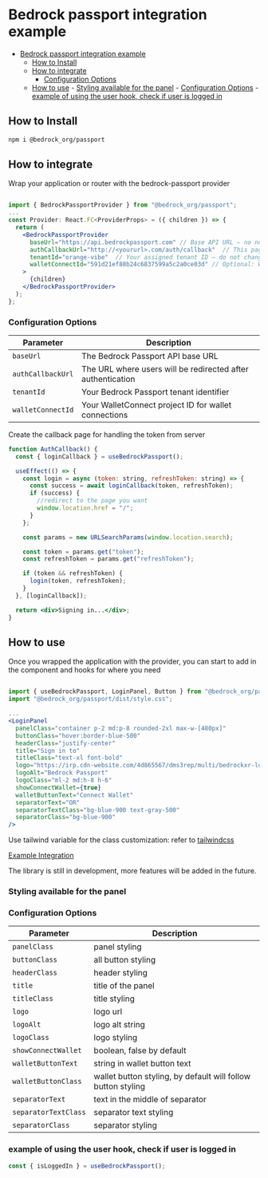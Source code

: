 # Bedrock passport integration example

<!--toc:start-->

- [Bedrock passport integration example](#bedrock-passport-integration-example)
  - [How to Install](#how-to-install)
  - [How to integrate](#how-to-integrate)
    - [Configuration Options](#configuration-options)
  - [How to use](#how-to-use) - [Styling available for the panel](#styling-available-for-the-panel) - [Configuration Options](#configuration-options) - [example of using the user hook, check if user is logged in](#example-of-using-the-user-hook-check-if-user-is-logged-in)
  <!--toc:end-->

## How to Install

```bash
npm i @bedrock_org/passport
```

## How to integrate

Wrap your application or router with the bedrock-passport provider

```jsx

import { BedrockPassportProvider } from "@bedrock_org/passport";
...
const Provider: React.FC<ProviderProps> = ({ children }) => {
  return (
    <BedrockPassportProvider
      baseUrl="https://api.bedrockpassport.com" // Base API URL – no need to change this. Leave as is.
      authCallbackUrl="http://<yoururl>.com/auth/callback"  // This page must exist and handle the login callback. Replace <yoururl> with your actual domain.
      tenantId="orange-vibe"  // Your assigned tenant ID – do not change this unless instructed
      walletConnectId="591d21ef88b24c6837599a5c2a0ce03d" // Optional: WalletConnect Project ID. The default is fine, but you can replace it with your own
    >
      {children}
    </BedrockPassportProvider>
  );
};

```

### Configuration Options

| Parameter         | Description                                                 |
| ----------------- | ----------------------------------------------------------- |
| `baseUrl`         | The Bedrock Passport API base URL                           |
| `authCallbackUrl` | The URL where users will be redirected after authentication |
| `tenantId`        | Your Bedrock Passport tenant identifier                     |
| `walletConnectId` | Your WalletConnect project ID for wallet connections        |

Create the callback page for handling the token from server

```jsx
function AuthCallback() {
  const { loginCallback } = useBedrockPassport();

  useEffect(() => {
    const login = async (token: string, refreshToken: string) => {
      const success = await loginCallback(token, refreshToken);
      if (success) {
        //redirect to the page you want
        window.location.href = "/";
      }
    };

    const params = new URLSearchParams(window.location.search);

    const token = params.get("token");
    const refreshToken = params.get("refreshToken");

    if (token && refreshToken) {
      login(token, refreshToken);
    }
  }, [loginCallback]);

  return <div>Signing in...</div>;
}
```

## How to use

Once you wrapped the application with the provider,
you can start to add in the component and hooks for where you need

```jsx

import { useBedrockPassport, LoginPanel, Button } from "@bedrock_org/passport";
import "@bedrock_org/passport/dist/style.css";

...
<LoginPanel
  panelClass="container p-2 md:p-8 rounded-2xl max-w-[480px]"
  buttonClass="hover:border-blue-500"
  headerClass="justify-center"
  title="Sign in to"
  titleClass="text-xl font-bold"
  logo="https://irp.cdn-website.com/4d865567/dms3rep/multi/bedrockxr-logo-colored-white-type-v1a-20241111.svg"
  logoAlt="Bedrock Passport"
  logoClass="ml-2 md:h-8 h-6"
  showConnectWallet={true}
  walletButtonText="Connect Wallet"
  separatorText="OR"
  separatorTextClass="bg-blue-900 text-gray-500"
  separatorClass="bg-blue-900"
/>

```

Use tailwind variable for the class customization: refer to [tailwindcss](https://tailwindcss.com/docs)

[Example Integration](https://github.com/rfl-nftplatform/bedrock-passport-example)

The library is still in development, more features will be added in the future.

### Styling available for the panel

### Configuration Options

| Parameter            | Description                                                  |
| -------------------- | ------------------------------------------------------------ |
| `panelClass`         | panel styling                                                |
| `buttonClass`        | all button styling                                           |
| `headerClass`        | header styling                                               |
| `title`              | title of the panel                                           |
| `titleClass`         | title styling                                                |
| `logo`               | logo url                                                     |
| `logoAlt`            | logo alt string                                              |
| `logoClass`          | logo styling                                                 |
| `showConnectWallet`  | boolean, false by default                                    |
| `walletButtonText`   | string in wallet button text                                 |
| `walletButtonClass`  | wallet button styling, by default will follow button styling |
| `separatorText`      | text in the middle of separator                              |
| `separatorTextClass` | separator text styling                                       |
| `separatorClass`     | separator styling                                            |

### example of using the user hook, check if user is logged in

```jsx
const { isLoggedIn } = useBedrockPassport();
```
